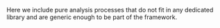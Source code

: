 Here we include pure analysis processes that do not fit in any dedicated library and are generic enough to be part of the framework.
